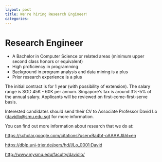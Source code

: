 ```yaml
---
layout: post
title: We're hiring Research Engineer!
categories: 
---
```


# Research Engineer

- A Bachelor in Computer Science or related areas (minimum upper second class honors or equivalent)
- High proficiency in programming
- Background in program analysis and data mining is a plus
- Prior research experience is a plus

The initial contract is for 1 year (with possibility of extension). The salary range is SGD 45K - 60K per annum. Singapore's tax is around 3%-5% of the annual salary. Applicants will be reviewed on first-come-first-serve basis.

Interested candidates should send their CV to Associate Professor David Lo (davidlo@smu.edu.sg) for more information.

You can find out more information about research that we do at:

https://scholar.google.com/citations?user=Ra4bt-oAAAAJ&hl=en  

https://dblp.uni-trier.de/pers/hd/l/Lo_0001:David  

http://www.mysmu.edu/faculty/davidlo/  
